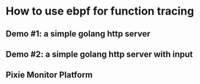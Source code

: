 # How to use ebpf for function tracing

## Demo #1: a simple golang http server

## Demo #2: a simple golang http server with input 

## Pixie Monitor Platform
